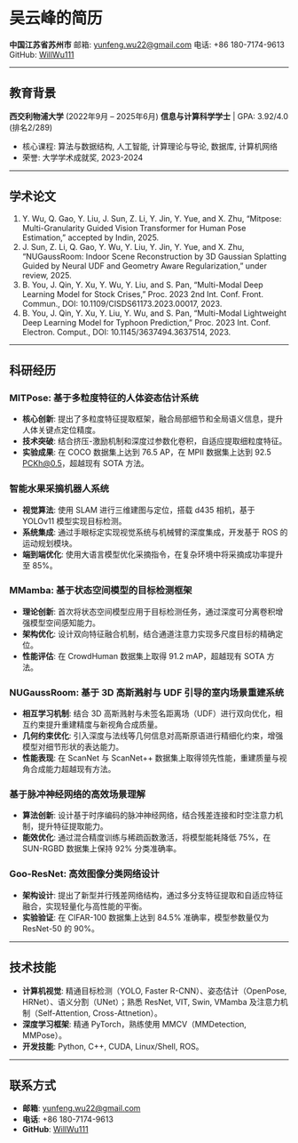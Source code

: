 # 吴云峰的简历

**中国江苏省苏州市**
邮箱: [yunfeng.wu22@gmail.com](mailto:yunfeng.wu22@gmail.com)
电话: +86 180-7174-9613
GitHub: [WillWu111](https://github.com/WillWu111)

---

## 教育背景

**西交利物浦大学** (2022年9月 – 2025年6月)
**信息与计算科学学士** | GPA: 3.92/4.0 (排名2/289)

- 核心课程: 算法与数据结构, 人工智能, 计算理论与导论, 数据库, 计算机网络
- 荣誉: 大学学术成就奖, 2023-2024

---

## 学术论文

1. Y. Wu, Q. Gao, Y. Liu, J. Sun, Z. Li, Y. Jin, Y. Yue, and X. Zhu, “Mitpose: Multi-Granularity Guided Vision Transformer for Human Pose Estimation,” accepted by Indin, 2025.
2. J. Sun, Z. Li, Q. Gao, Y. Wu, Y. Liu, Y. Jin, Y. Yue, and X. Zhu, “NUGaussRoom: Indoor Scene Reconstruction by 3D Gaussian Splatting Guided by Neural UDF and Geometry Aware Regularization,” under review, 2025.
3. B. You, J. Qin, Y. Xu, Y. Wu, Y. Liu, and S. Pan, “Multi-Modal Deep Learning Model for Stock Crises,” Proc. 2023 2nd Int. Conf. Front. Commun., DOI: 10.1109/CISDS61173.2023.00017, 2023.
4. B. You, J. Qin, Y. Xu, Y. Liu, Y. Wu, and S. Pan, “Multi-Modal Lightweight Deep Learning Model for Typhoon Prediction,” Proc. 2023 Int. Conf. Electron. Comput., DOI: 10.1145/3637494.3637514, 2023.

---

## 科研经历

### MITPose: 基于多粒度特征的人体姿态估计系统

- **核心创新**: 提出了多粒度特征提取框架，融合局部细节和全局语义信息，提升人体关键点定位精度。
- **技术突破**: 结合挤压-激励机制和深度过参数化卷积，自适应提取细粒度特征。
- **实验成果**: 在 COCO 数据集上达到 76.5 AP，在 MPII 数据集上达到 92.5 PCKh@0.5，超越现有 SOTA 方法。

### 智能水果采摘机器人系统

- **视觉算法**: 使用 SLAM 进行三维建图与定位，搭载 d435 相机，基于 YOLOv11 模型实现目标检测。
- **系统集成**: 通过手眼标定实现视觉系统与机械臂的深度集成，开发基于 ROS 的运动规划模块。
- **端到端优化**: 使用大语言模型优化采摘指令，在复杂环境中将采摘成功率提升至 85%。

### MMamba: 基于状态空间模型的目标检测框架

- **理论创新**: 首次将状态空间模型应用于目标检测任务，通过深度可分离卷积增强模型空间感知能力。
- **架构优化**: 设计双向特征融合机制，结合通道注意力实现多尺度目标的精确定位。
- **性能评估**: 在 CrowdHuman 数据集上取得 91.2 mAP，超越现有 SOTA 方法。

### NUGaussRoom: 基于 3D 高斯溅射与 UDF 引导的室内场景重建系统

- **相互学习机制**: 结合 3D 高斯溅射与未签名距离场（UDF）进行双向优化，相互约束提升重建精度与新视角合成质量。
- **几何约束优化**: 引入深度与法线等几何信息对高斯原语进行精细化约束，增强模型对细节形状的表达能力。
- **性能表现**: 在 ScanNet 与 ScanNet++ 数据集上取得领先性能，重建质量与视角合成能力超越现有方法。

### 基于脉冲神经网络的高效场景理解

- **算法创新**: 设计基于时序编码的脉冲神经网络，结合残差连接和时空注意力机制，提升特征提取能力。
- **能效优化**: 通过混合精度训练与稀疏函数激活，将模型能耗降低 75%，在 SUN-RGBD 数据集上保持 92% 分类准确率。

### Goo-ResNet: 高效图像分类网络设计

- **架构设计**: 提出了新型并行残差网络结构，通过多分支特征提取和自适应特征融合，实现轻量化与高性能的平衡。
- **实验验证**: 在 CIFAR-100 数据集上达到 84.5% 准确率，模型参数量仅为 ResNet-50 的 90%。

---

## 技术技能

- **计算机视觉**: 精通目标检测（YOLO, Faster R-CNN）、姿态估计（OpenPose, HRNet）、语义分割（UNet）；熟悉 ResNet, VIT, Swin, VMamba 及注意力机制（Self-Attention, Cross-Attnetion）。
- **深度学习框架**: 精通 PyTorch，熟练使用 MMCV（MMDetection, MMPose）。
- **开发技能**: Python, C++, CUDA, Linux/Shell, ROS。

---

## 联系方式

- **邮箱**: [yunfeng.wu22@gmail.com](mailto:yunfeng.wu22@gmail.com)
- **电话**: +86 180-7174-9613
- **GitHub**: [WillWu111](https://github.com/WillWu111)
